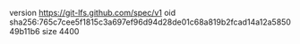 version https://git-lfs.github.com/spec/v1
oid sha256:765c7cee5f1815c3a697ef96d94d28de01c68a819b2fcad14a12a585049b11b6
size 4400
